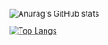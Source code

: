 

![Anurag's GitHub stats](https://github-readme-stats.vercel.app/api?username=Eloquade&count_private=true&show_icons=true)

[![Top Langs](https://github-readme-stats.vercel.app/api/top-langs/?username=Eloquade&layout=compact&langs_count=10)](https://github.com/anuraghazra/github-readme-stats)

